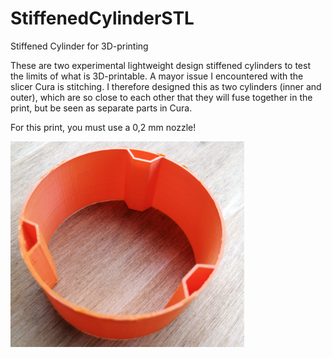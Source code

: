# StiffenedCylinderSTL
Stiffened Cylinder for 3D-printing

These are two experimental lightweight design stiffened cylinders to test the limits of what is 3D-printable. A mayor issue I encountered with the slicer Cura is stitching. I therefore designed this as two cylinders (inner and outer), which are so close to each other that they will fuse together in the print, but be seen as separate parts in Cura.

For this print, you must use a 0,2 mm nozzle!

![alt text](https://github.com/LeoRauschenberger/StiffenedCylinderSTL/blob/main/experimental.PNG)
